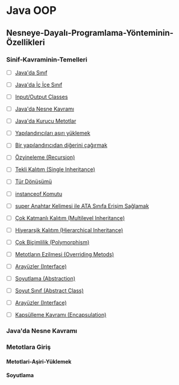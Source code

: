 # Java OOP

## Nesneye-Dayalı-Programlama-Yönteminin-Özellikleri

### Sinif-Kavraminin-Temelleri
- [ ] [Java'da Sınıf](class/)
- [ ] [Java'da İç İçe Sınıf](/)
- [ ] [Input/Output Classes](/)

- [ ] [Java'da Nesne Kavramı](/)
- [ ] [Java'da Kurucu Metotlar ](/)
- [ ] [Yapılandırıcıları aşırı yüklemek](/)
- [ ] [Bir yapılandırıcıdan diğerini çağırmak](/)
- [ ] [Özyineleme (Recursion)](/)
- [ ] [Tekli Kalıtım (Single Inheritance)](/)
- [ ] [Tür Dönüşümü ](/)
- [ ] [instanceof Komutu](/)
- [ ] [super Anahtar Kelimesi ile ATA Sınıfa Erişim Sağlamak](/)
- [ ] [Çok Katmanlı Kalıtım (Multilevel Inheritance)](/)
- [ ] [Hiyerarşik Kalıtım (Hierarchical Inheritance)](/)
- [ ] [Çok Biçimlilik (Polymorphism)](/)
- [ ] [Metotların Ezilmesi (Overriding Metods)](/)
- [ ] [Arayüzler (Interface)](/)
- [ ] [Soyutlama (Abstraction)](/)
- [ ] [Soyut Sınıf (Abstract Class)](/)
- [ ] [Arayüzler (Interface)](/)
- [ ] [Kapsülleme Kavramı (Encapsulation)](/)

### Java'da Nesne Kavramı

### Metotlara Giriş

#### Metotlari-Aşiri-Yüklemek

#### Soyutlama





